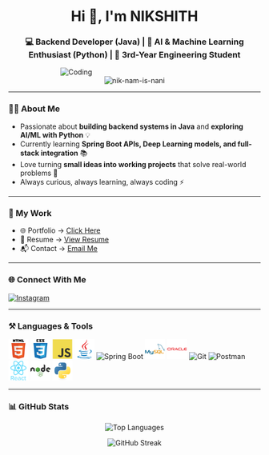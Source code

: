<h1 align="center">Hi 👋, I'm NIKSHITH</h1>
<h3 align="center">
💻 Backend Developer (Java) | 🤖 AI & Machine Learning Enthusiast (Python) | 🚀 3rd-Year Engineering Student  
</h3>
<img align="right" alt="Coding" width="400" src="https://media.giphy.com/media/v1.Y2lkPWVjZjA1ZTQ3bXJ3MzN3cGZpZms0ZnFycWZ2eGU2ZG1ieThuaW03cG1uN2Jib3FyNiZlcD12MV9naWZzX3NlYXJjaCZjdD1n/QXwtfadqo7wbfmT46H/giphy.gif">





<p align="center">
  <img src="https://komarev.com/ghpvc/?username=nik-nam-is-nani&label=Profile%20views&color=0e75b6&style=flat" alt="nik-nam-is-nani" />
</p>


---

### 👨‍💻 About Me  
- Passionate about **building backend systems in Java** and **exploring AI/ML with Python** 💡  
- Currently learning **Spring Boot APIs, Deep Learning models, and full-stack integration** 📚  
- Love turning **small ideas into working projects** that solve real-world problems 🚀  
- Always curious, always learning, always coding ⚡  

---

### 📂 My Work  
- 🌐 Portfolio → [Click Here](https://nikshith-po.netlify.app/)  
- 📄 Resume → [View Resume](https://drive.google.com/file/d/1ZgcIpeXOX6-7v2veMNG9kT-8vRptmvOG/view?usp=sharing)  
- 📬 Contact → [Email Me](mailto:nikshithkyatherigi2005@gmail.com)  

---

### 🌐 Connect With Me  
<p align="left">
  <a href="https://instagram.com/nik-name-is-nani" target="blank">
    <img align="center" src="https://raw.githubusercontent.com/rahuldkjain/github-profile-readme-generator/master/src/images/icons/Social/instagram.svg" alt="Instagram" height="30" width="40" />
  </a>
</p>

---

### ⚒️ Languages & Tools  
<p align="left">
  <img src="https://raw.githubusercontent.com/devicons/devicon/master/icons/html5/html5-original-wordmark.svg" alt="HTML" width="40" height="40"/>  
  <img src="https://raw.githubusercontent.com/devicons/devicon/master/icons/css3/css3-original-wordmark.svg" alt="CSS" width="40" height="40"/>  
  <img src="https://raw.githubusercontent.com/devicons/devicon/master/icons/javascript/javascript-original.svg" alt="JavaScript" width="40" height="40"/>  
  <img src="https://raw.githubusercontent.com/devicons/devicon/master/icons/java/java-original.svg" alt="Java" width="40" height="40"/>  
  <img src="https://www.vectorlogo.zone/logos/springio/springio-icon.svg" alt="Spring Boot" width="40" height="40"/>  
  <img src="https://raw.githubusercontent.com/devicons/devicon/master/icons/mysql/mysql-original-wordmark.svg" alt="MySQL" width="40" height="40"/>  
  <img src="https://raw.githubusercontent.com/devicons/devicon/master/icons/oracle/oracle-original.svg" alt="Oracle DB" width="40" height="40"/>  
  <img src="https://www.vectorlogo.zone/logos/git-scm/git-scm-icon.svg" alt="Git" width="40" height="40"/>  
  <img src="https://www.vectorlogo.zone/logos/getpostman/getpostman-icon.svg" alt="Postman" width="40" height="40"/>  
  <img src="https://raw.githubusercontent.com/devicons/devicon/master/icons/react/react-original-wordmark.svg" alt="React" width="40" height="40"/>  
  <img src="https://raw.githubusercontent.com/devicons/devicon/master/icons/nodejs/nodejs-original-wordmark.svg" alt="Node.js" width="40" height="40"/>  
  <img src="https://raw.githubusercontent.com/devicons/devicon/master/icons/python/python-original.svg" alt="Python" width="40" height="40"/>  
</p>

---

### 📊 GitHub Stats  
<p align="center">
  <img src="https://github-readme-stats.vercel.app/api/top-langs?username=nik-nam-is-nani&show_icons=true&locale=en&layout=compact" alt="Top Languages" />
</p>

<p align="center">
  <img src="https://github-readme-streak-stats.herokuapp.com/?user=nik-nam-is-nani&" alt="GitHub Streak" />
</p>
